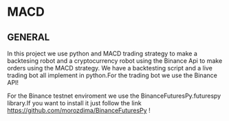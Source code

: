 # MACD

## GENERAL

In this project we use python and MACD trading strategy to make a backtesing robot and a cryptocurrency robot using the Binance Api to make orders using the MACD strategy.
We have a backtesting script and a live trading bot all implement in python.For the trading bot we use the Binance API!

For the Binance testnet enviroment we use the BinanceFuturesPy.futurespy library.If you want to install it just follow the link https://github.com/morozdima/BinanceFuturesPy !



